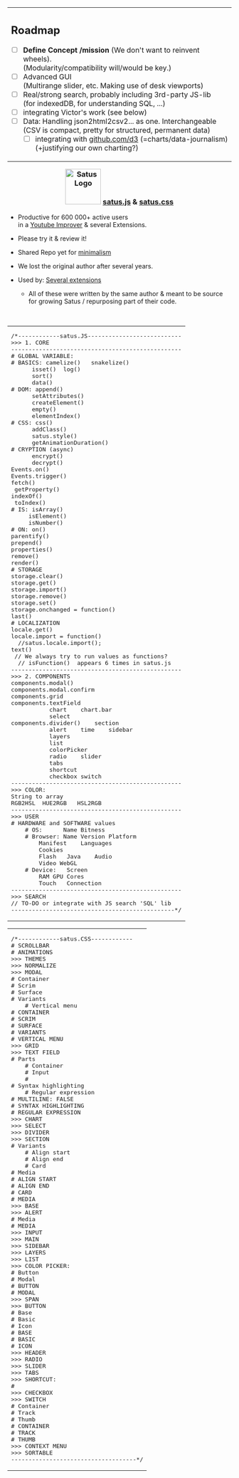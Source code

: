 <table align="right"><tr><td><h2>Roadmap</h2> <!-- The list below only stays formatted when there is a line break above -->  
	
 - [ ] **Define Concept /mission** (We don't want to reinvent wheels). <br> (Modularity/compatibility will/would be key.)
 - [ ] Advanced GUI <br> (Multirange slider, etc. Making use of desk viewports)  
 - [ ] Real/strong search, probably including 3rd-party JS-lib <br> (for indexedDB, for understanding SQL, ...)
 - [ ] integrating Victor's work (see below)
 - [ ] Data: Handling json2html2csv2... as one. Interchangeable <br> (CSV is compact, pretty for structured, permanent data)
   - [ ] integrating with [github.com/d3](https://github.com/d3/d3 )  (=charts/data-journalism) <br> (+justifying our own charting?)

</tr></td></table> 
<h3 align=center><img height="80px" alt="Satus Logo" src="https://user-images.githubusercontent.com/25022245/198879210-090216d0-c02e-49b7-9c8d-bd648fa8b39b.png"> <a href="https://github.com/code-for-charity/ImprovedTube-for-YouTube/blob/master/js%26css/satus.js">satus.js</a> & <a href="https://github.com/code-for-charity/ImprovedTube-for-YouTube/blob/master/js%26css/satus.css">satus.css</a></h3>

- Productive for 600 000+ active users <br>  in a [Youtube Improver](https://github.com/code-charity/youtube) & several Extensions. 
- Please try it & review it!
- Shared Repo yet for [minimalism](https://stackoverflow.com/questions/4611512/is-there-a-way-to-make-git-pull-automatically-update-submodules)
- We lost the original author after several years.
- Used by: [Several extensions ](https://github.com/code-charity/youtube#-our-extensions ) 
     - All of these were written by the same author & meant to be source for growing Satus / repurposing part of their code.

  <div align="center" ><br> </div>
<table align="right"><tr></tr><td><pre>
/*------------satus.JS---------------------------
>>> 1. CORE
-------------------------------------------------
# GLOBAL VARIABLE:
# BASICS: camelize()   snakelize() 
	  isset()  log()
	  sort()
	  data()    	 
# DOM: append()  
	  setAttributes() 
	  createElement()  
	  empty()
	  elementIndex()  
# CSS: css()
	  addClass() 
	  satus.style()
	  getAnimationDuration()	  
# CRYPTION (async)  
	  encrypt() 
	  decrypt() 	
Events.on()
Events.trigger()
fetch() 
 getProperty()
indexOf()    
 toIndex()
# IS: isArray()
	 isElement()
	 isNumber()
# ON: on()
parentify()
prepend()
properties()
remove()
render()
# STORAGE
storage.clear()
storage.get()
storage.import()
storage.remove()
storage.set()
storage.onchanged = function()
last()
# LOCALIZATION
locale.get()
locale.import = function() 
  //satus.locale.import();
text()
 // We always try to run values as functions? 
  // isFunction()  appears 6 times in satus.js
-------------------------------------------------
>>> 2. COMPONENTS
components.modal()
components.modal.confirm
components.grid
components.textField
		   chart	chart.bar  
		   select
components.divider()	section 
		   alert	time	sidebar 
		   layers
		   list
		   colorPicker
		   radio	slider
		   tabs
		   shortcut
		   checkbox	switch
-------------------------------------------------
>>> COLOR:
String to array
RGB2HSL  HUE2RGB   HSL2RGB
-------------------------------------------------
>>> USER
# HARDWARE and SOFTWARE values
	# OS:      Name	Bitness
	# Browser: Name	Version	Platform
		Manifest	Languages
		Cookies
		Flash	Java	Audio
		Video WebGL
	# Device:   Screen
		RAM	GPU	Cores
		Touch	Connection
-------------------------------------------------
>>> SEARCH
// TO-DO or integrate with JS search 'SQL' lib
-----------------------------------------------*/
</pre> </td></table>
<table><tr></tr> <td><pre>/*------------satus.CSS------------
# SCROLLBAR
# ANIMATIONS
>>> THEMES
>>> NORMALIZE
>>> MODAL
# Container
# Scrim
# Surface
# Variants
	# Vertical menu
# CONTAINER
# SCRIM
# SURFACE
# VARIANTS
# VERTICAL MENU
>>> GRID
>>> TEXT FIELD
# Parts
    # Container
    # Input
    # 
# Syntax highlighting
    # Regular expression
# MULTILINE: FALSE
# SYNTAX HIGHLIGHTING
# REGULAR EXPRESSION
>>> CHART
>>> SELECT
>>> DIVIDER
>>> SECTION
# Variants
	# Align start
	# Align end
	# Card
# Media
# ALIGN START
# ALIGN END
# CARD
# MEDIA
>>> BASE
>>> ALERT
# Media
# MEDIA
>>> INPUT
>>> MAIN
>>> SIDEBAR
>>> LAYERS
>>> LIST
>>> COLOR PICKER:
# Button
# Modal
# BUTTON
# MODAL
>>> SPAN
>>> BUTTON
# Base
# Basic
# Icon
# BASE
# BASIC
# ICON
>>> HEADER
>>> RADIO
>>> SLIDER
>>> TABS
>>> SHORTCUT:
# 
>>> CHECKBOX
>>> SWITCH
# Container
# Track
# Thumb
# CONTAINER
# TRACK
# THUMB
>>> CONTEXT MENU
>>> SORTABLE
------------------------------------*/</pre> </td></table>
